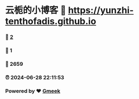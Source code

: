 # 云栀的小博客 :link: https://yunzhi-tenthofadis.github.io 
### :page_facing_up: [2](https://yunzhi-tenthofadis.github.io/tag.html) 
### :speech_balloon: 1 
### :hibiscus: 2659 
### :alarm_clock: 2024-06-28 22:11:53 
### Powered by :heart: [Gmeek](https://github.com/Meekdai/Gmeek)
